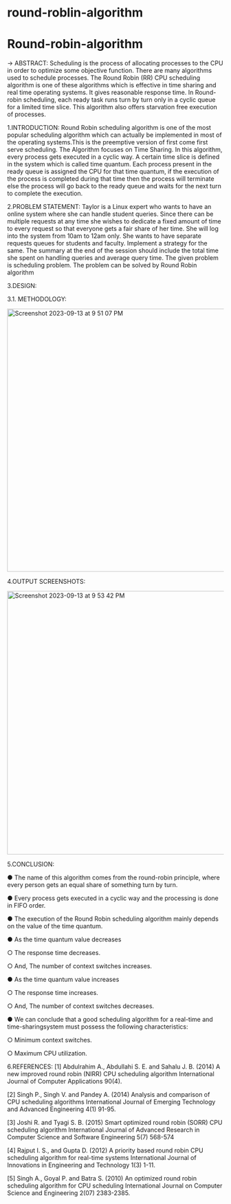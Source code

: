 # round-roblin-algorithm

# Round-robin-algorithm

-> ABSTRACT:
Scheduling is the process of allocating processes to the CPU in order to optimize some objective function. There are many algorithms used to schedule processes. The Round Robin (RR) CPU scheduling algorithm is one of these algorithms which is effective in time sharing and real time operating systems. It gives reasonable response time. In Round-robin scheduling, each ready task runs turn by turn only in a cyclic queue for a limited time slice. This algorithm also offers starvation free execution of processes.


1.INTRODUCTION:
Round Robin scheduling algorithm is one of the most popular scheduling algorithm which can actually be implemented in most of the operating systems.This is the preemptive version of first come first serve scheduling. The Algorithm focuses on Time Sharing. In this algorithm, every process gets executed in a cyclic way. A certain time slice is defined in the system which is called time quantum. Each process present in the ready queue is assigned the CPU for that time quantum, if the execution of the process is completed during that time then the process will terminate else the process will go back to the ready queue and waits for the next turn to complete the execution.


2.PROBLEM STATEMENT:
Taylor is a Linux expert who wants to have an online system where she can handle student queries. Since there can be multiple requests at any time she wishes to dedicate a fixed amount of time to every request so that everyone gets a fair share of her time. She will log into the system from 10am to 12am only. She wants to have separate requests queues for students and faculty. Implement a strategy for the same. The summary at the end of the session should include the total time she spent on handling queries and average query time. The given problem is scheduling problem. The problem can be solved by Round Robin algorithm


3.DESIGN:

3.1. METHODOLOGY:


<img width="612" alt="Screenshot 2023-09-13 at 9 51 07 PM" src="https://github.com/keerthanamg/round-roblin-algorithm/assets/88154987/7d1f5924-1351-4d7f-88f6-30dfbf539645">



4.OUTPUT SCREENSHOTS:

<img width="613" alt="Screenshot 2023-09-13 at 9 53 42 PM" src="https://github.com/keerthanamg/round-roblin-algorithm/assets/88154987/79d3fedf-648b-4df3-a91b-5693eb7bbe1d">


5.CONCLUSION:

● The name of this algorithm comes from the round-robin principle, where every person gets an equal share of something turn by turn.


● Every process gets executed in a cyclic way and the processing is done in FIFO order.


● The execution of the Round Robin scheduling algorithm mainly depends on the value of the time quantum.


● As the time quantum value decreases

   ○ The response time decreases.
   
   ○ And, The number of context switches increases.

   
● As the time quantum value increases

   ○ The response time increases.
   
   ○ And, The number of context switches decreases.

   
● We can conclude that a good scheduling algorithm for a real-time and time-sharingsystem must possess the following characteristics:

   ○ Minimum context switches.
   
   ○ Maximum CPU utilization.


6.REFERENCES:
[1] Abdulrahim A., Abdullahi S. E. and Sahalu J. B. (2014) A new improved round robin (NIRR) CPU scheduling algorithm International Journal of Computer Applications 90(4).

[2] Singh P., Singh V. and Pandey A. (2014) Analysis and comparison of CPU scheduling algorithms International Journal of Emerging Technology and Advanced Engineering 4(1) 91-95.

[3] Joshi R. and Tyagi S. B. (2015) Smart optimized round robin (SORR) CPU scheduling algorithm International Journal of Advanced Research in Computer Science and Software Engineering 5(7) 568-574

[4] Rajput I. S., and Gupta D. (2012) A priority based round robin CPU scheduling algorithm for real-time systems International Journal of Innovations in Engineering and Technology 1(3) 1-11.

[5] Singh A., Goyal P. and Batra S. (2010) An optimized round robin scheduling algorithm for CPU scheduling International Journal on Computer Science and Engineering 2(07) 2383-2385.   
